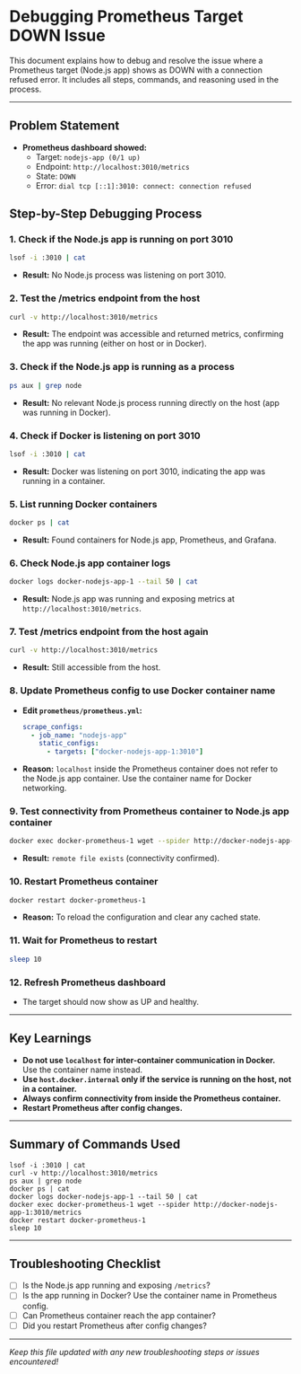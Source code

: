 # Debugging Prometheus Target DOWN Issue

This document explains how to debug and resolve the issue where a Prometheus target (Node.js app) shows as DOWN with a connection refused error. It includes all steps, commands, and reasoning used in the process.

---

## Problem Statement

- **Prometheus dashboard showed:**
  - Target: `nodejs-app (0/1 up)`
  - Endpoint: `http://localhost:3010/metrics`
  - State: `DOWN`
  - Error: `dial tcp [::1]:3010: connect: connection refused`

## Step-by-Step Debugging Process

### 1. Check if the Node.js app is running on port 3010

```sh
lsof -i :3010 | cat
```

- **Result:** No Node.js process was listening on port 3010.

### 2. Test the /metrics endpoint from the host

```sh
curl -v http://localhost:3010/metrics
```

- **Result:** The endpoint was accessible and returned metrics, confirming the app was running (either on host or in Docker).

### 3. Check if the Node.js app is running as a process

```sh
ps aux | grep node
```

- **Result:** No relevant Node.js process running directly on the host (app was running in Docker).

### 4. Check if Docker is listening on port 3010

```sh
lsof -i :3010 | cat
```

- **Result:** Docker was listening on port 3010, indicating the app was running in a container.

### 5. List running Docker containers

```sh
docker ps | cat
```

- **Result:** Found containers for Node.js app, Prometheus, and Grafana.

### 6. Check Node.js app container logs

```sh
docker logs docker-nodejs-app-1 --tail 50 | cat
```

- **Result:** Node.js app was running and exposing metrics at `http://localhost:3010/metrics`.

### 7. Test /metrics endpoint from the host again

```sh
curl -v http://localhost:3010/metrics
```

- **Result:** Still accessible from the host.

### 8. Update Prometheus config to use Docker container name

- **Edit `prometheus/prometheus.yml`:**
  ```yaml
  scrape_configs:
    - job_name: "nodejs-app"
      static_configs:
        - targets: ["docker-nodejs-app-1:3010"]
  ```
- **Reason:** `localhost` inside the Prometheus container does not refer to the Node.js app container. Use the container name for Docker networking.

### 9. Test connectivity from Prometheus container to Node.js app container

```sh
docker exec docker-prometheus-1 wget --spider http://docker-nodejs-app-1:3010/metrics
```

- **Result:** `remote file exists` (connectivity confirmed).

### 10. Restart Prometheus container

```sh
docker restart docker-prometheus-1
```

- **Reason:** To reload the configuration and clear any cached state.

### 11. Wait for Prometheus to restart

```sh
sleep 10
```

### 12. Refresh Prometheus dashboard

- The target should now show as UP and healthy.

---

## Key Learnings

- **Do not use `localhost` for inter-container communication in Docker.** Use the container name instead.
- **Use `host.docker.internal` only if the service is running on the host, not in a container.**
- **Always confirm connectivity from inside the Prometheus container.**
- **Restart Prometheus after config changes.**

---

## Summary of Commands Used

```
lsof -i :3010 | cat
curl -v http://localhost:3010/metrics
ps aux | grep node
docker ps | cat
docker logs docker-nodejs-app-1 --tail 50 | cat
docker exec docker-prometheus-1 wget --spider http://docker-nodejs-app-1:3010/metrics
docker restart docker-prometheus-1
sleep 10
```

---

## Troubleshooting Checklist

- [ ] Is the Node.js app running and exposing `/metrics`?
- [ ] Is the app running in Docker? Use the container name in Prometheus config.
- [ ] Can Prometheus container reach the app container?
- [ ] Did you restart Prometheus after config changes?

---

_Keep this file updated with any new troubleshooting steps or issues encountered!_

